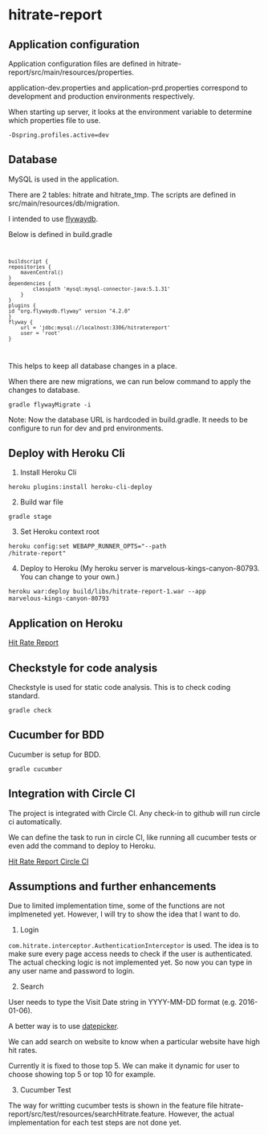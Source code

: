 # hitrate-report
## Application configuration
Application configuration files are defined in hitrate-report/src/main/resources/properties.

application-dev.properties and application-prd.properties correspond to development and production environments respectively.

When starting up server, it looks at the environment variable to determine which properties file to use.

<code>-Dspring.profiles.active=dev</code>

## Database
MySQL is used in the application.

There are 2 tables: hitrate and hitrate_tmp.
The scripts are defined in src/main/resources/db/migration.

I intended to use <a href="https://flywaydb.org/getstarted/firststeps/gradle">flywaydb</a>.

Below is defined in build.gradle
<code>

    buildscript {
	repositories {
	    mavenCentral()
	}
	dependencies {
    	    classpath 'mysql:mysql-connector-java:5.1.31'
    	}
    }
    plugins {
	id "org.flywaydb.flyway" version "4.2.0"
    }
    flyway {
        url = 'jdbc:mysql://localhost:3306/hitratereport'
        user = 'root'
    }
</code>

This helps to keep all database changes in a place.

When there are new migrations, we can run below command to apply the changes to database.

<code>gradle flywayMigrate -i</code>

Note: Now the database URL is hardcoded in build.gradle. It needs to be configure to run for dev and prd environments.

## Deploy with Heroku Cli
1. Install Heroku Cli

<code>heroku plugins:install heroku-cli-deploy</code>

2. Build war file

<code>gradle stage</code>

3. Set Heroku context root

<code>heroku config:set WEBAPP_RUNNER_OPTS="--path /hitrate-report"</code>

4. Deploy to Heroku (My heroku server is marvelous-kings-canyon-80793. You can change to your own.) 

<code>heroku war:deploy build/libs/hitrate-report-1.war --app marvelous-kings-canyon-80793</code>

## Application on Heroku
<a href="https://marvelous-kings-canyon-80793.herokuapp.com/hitrate-report" target="_blank">Hit Rate Report</a>

## Checkstyle for code analysis
Checkstyle is used for static code analysis. This is to check coding standard.

<code>gradle check</code>

## Cucumber for BDD
Cucumber is setup for BDD.

<code>gradle cucumber</code>

## Integration with Circle CI
The project is integrated with Circle CI. Any check-in to github will run circle ci automatically.

We can define the task to run in circle CI, like running all cucumber tests or even add the command to deploy to Heroku.

<a href="https://circleci.com/gh/ghyhm/hitrate-report" target="_blank">Hit Rate Report Circle CI</a>

## Assumptions and further enhancements
Due to limited implementation time, some of the functions are not implmeneted yet. However, I will try to show the idea that I want to do.

1. Login

<code>com.hitrate.interceptor.AuthenticationInterceptor</code> is used. The idea is to make sure every page access needs to check if the user is authenticated. The actual checking logic is not implemented yet.  So now you can type in any user name and password to login.

2. Search

User needs to type the Visit Date string in YYYY-MM-DD format (e.g. 2016-01-06).

A better way is to use <a href="https://jqueryui.com/datepicker/" target="_blank">datepicker</a>.

We can add search on website to know when a particular website have high hit rates.

Currently it is fixed to those top 5. We can make it dynamic for user to choose showing top 5 or top 10 for example.

3. Cucumber Test

The way for writting cucumber tests is shown in the feature file hitrate-report/src/test/resources/searchHitrate.feature.
However, the actual implementation for each test steps are not done yet.
